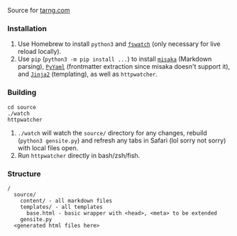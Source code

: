 Source for [tarng.com](tarng.com)

### Installation

1. Use Homebrew to install `python3` and [`fswatch`](https://github.com/emcrisostomo/fswatch) (only necessary for live reload locally).
1. Use `pip` (`python3 -m pip install ...`) to install [`misaka`](https://github.com/FSX/misaka) (Markdown parsing), [`PyYaml`](https://pyyaml.org/wiki/PyYAMLDocumentation) (frontmatter extraction since misaka doesn't support it), and [`Jinja2`](http://jinja.pocoo.org) (templating), as well as `httpwatcher`.

### Building

```
cd source
./watch
httpwatcher
```

1. `./watch` will watch the `source/` directory for any changes, rebuild (`python3 gensite.py`) and refresh any tabs in Safari (lol sorry not sorry) with local files open.
2. Run `httpwatcher` directly in bash/zsh/fish.

### Structure

```
/
  source/
    content/ - all markdown files
    templates/ - all templates
      base.html - basic wrapper with <head>, <meta> to be extended
    gensite.py
  <generated html files here>
```
